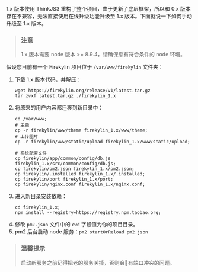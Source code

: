1.x 版本使用 ThinkJS3 重构了整个项目，由于更新了底层框架，所以和 0.x 版本存在不兼容，无法直接使用在线升级功能升级至 1.x 版本。下面就说一下如何手动升级至 1.x 版本。

> ### 注意
> 1.x 版本需要 node 版本 >= 8.9.4，请确保您有符合条件的 node 环境。

假设您目前有一个 Firekylin 项目位于 `/var/www/firekylin` 文件夹：

1. 下载 1.x 版本代码，并解压：
    ```shell
    wget https://firekylin.org/release/v1/latest.tar.gz
    tar zvxf latest.tar.gz ./firekylin_1.x
    ```
2. 将原来的用户内容都迁移到新目录中：
    ```shell
    cd /var/www;
    # 主题
    cp -r firekylin/www/theme firekylin_1.x/www/theme;
    # 上传图片
    cp -r firekylin/www/static/upload firekylin_1.x/www/static/upload;

    # 系统配置文件
    cp firekylin/app/common/config/db.js firekylin_1.x/src/common/config/db.js;
    cp firekylin/pm2.json firekylin_1.x/pm2.json;
    cp firekylin/.installed firekylin_1.x/.installed;
    cp firekylin/port firekylin_1.x/port;
    cp firekylin/nginx.conf firekylin_1.x/nginx.conf;
    ```
3. 进入新目录安装依赖：
    ```shell
    cd firekylin_1.x;
    npm install --registry=https://registry.npm.taobao.org;
    ```
4. 修改 `pm2.json` 文件中的 `cwd` 字段值为你的项目目录。
5. pm2 后台启动 node 服务：`pm2 startOrReload pm2.json`

> ### 温馨提示
> 启动新服务之前记得把老的服务关掉，否则会有端口冲突的问题。